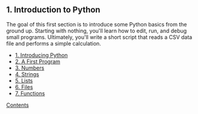 ## 1. Introduction to Python

The goal of this first section is to introduce some Python basics from
the ground up.  Starting with nothing, you'll learn how to edit, run,
and debug small programs. Ultimately, you'll write a short script that
reads a CSV data file and performs a simple calculation.  

* [1. Introducing Python](01_Python)
* [2. A First Program](02_Hello_world)
* [3. Numbers](03_Numbers)
* [4. Strings](04_Strings)
* [5. Lists](05_Lists)
* [6. Files](06_Files)
* [7. Functions](07_Functions)

[Contents](../Contents)


